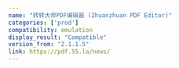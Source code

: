 ```yaml
---
name: "转转大师PDF编辑器 (Zhuanzhuan PDF Editor)"
categories: ['prod']
compatibility: emulation
display_result: "Compatible"
version_from: "2.1.1.5"
link: https://pdf.55.la/news/
---
```

